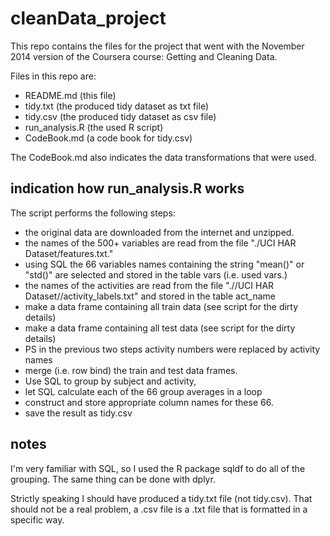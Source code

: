 cleanData_project
=================

This repo contains the files for the project that went with the November 2014 version of the Coursera course:  Getting and Cleaning Data.

Files in this repo are:

- README.md  (this file)
- tidy.txt (the produced tidy dataset as txt file)
- tidy.csv (the produced tidy dataset as csv file)
- run_analysis.R (the used R script)
- CodeBook.md (a code book for tidy.csv)

The CodeBook.md also indicates the data transformations that were used.

## indication how run_analysis.R works

The script performs the following steps:

- the original data are downloaded from the internet and unzipped.
- the names of the 500+ variables are read from the file "./UCI HAR Dataset/features.txt."
- using SQL the 66 variables names containing the string "mean()" or "std()" are selected and stored in the table vars (i.e. used vars.)
- the names of the activities are read from the file ".//UCI HAR Dataset//activity_labels.txt" and stored in the table act_name   
- make a data frame containing all train data (see script for the dirty details)
- make a data frame containing all test data (see script for the dirty details)
- PS in the previous two steps activity numbers were replaced by activity names
- merge (i.e. row bind) the train and test data frames.
- Use SQL to group by subject and activity, 
- let SQL calculate each of the 66 group averages in a loop
- construct and store appropriate column names for these 66.
- save the result as tidy.csv   

## notes

I'm very familiar with SQL, so I used the R package sqldf to do all of the grouping. The same thing can be done with dplyr.

Strictly speaking I should have produced a tidy.txt file (not tidy.csv). That should not be a real problem, a .csv file is a .txt file that is formatted in a specific way.


